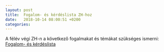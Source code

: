 ```yaml
---
layout: post
title:  Fogalom- és kérdéslista ZH-hoz
date:   2018-10-14 08:00:51 +0200
categories:
---
```

A félév végi ZH-n a következő fogalmakat és témákat szükséges ismerni:
 [Fogalom- és kérdéslista](https://tasireka.github.io/bevezetes/files/fogalmak_kerdesek_ZH-hoz.doc) 